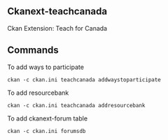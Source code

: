 ## Ckanext-teachcanada

Ckan Extension: Teach for Canada


## Commands

To add ways to participate

```
ckan -c ckan.ini teachcanada addwaystoparticipate
```

To add resourcebank

```
ckan -c ckan.ini teachcanada addresourcebank
```

To add ckanext-forum table

```
ckan -c ckan.ini forumsdb
```
